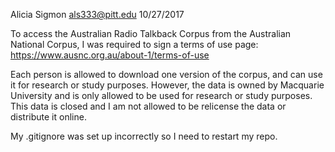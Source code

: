 Alicia Sigmon
als333@pitt.edu
10/27/2017

To access the Australian Radio Talkback Corpus from the Australian National Corpus, I was required to sign a terms of use page:
https://www.ausnc.org.au/about-1/terms-of-use

Each person is allowed to download one version of the corpus, and can use it for research or study purposes. 
However, the data is owned by Macquarie University and is only allowed to be used for research or study purposes. 
This data is closed and I am not allowed to be relicense the data or distribute it online.

My .gitignore was set up incorrectly so I need to restart my repo.